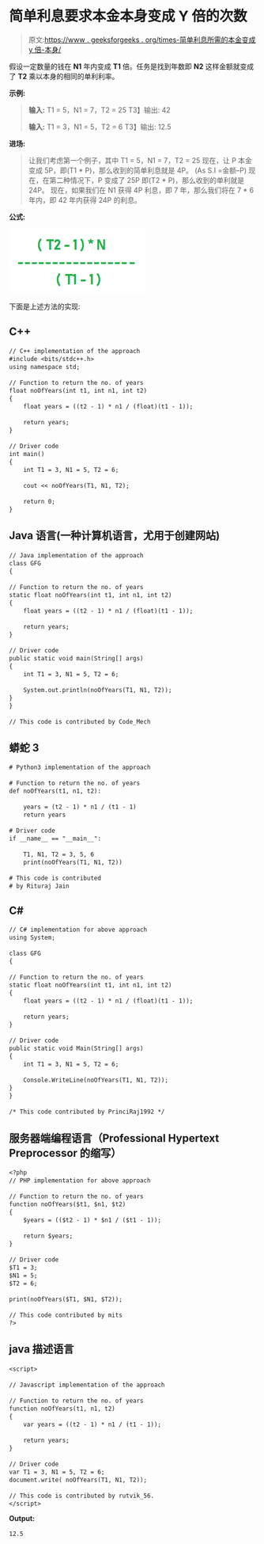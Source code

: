 # 简单利息要求本金本身变成 Y 倍的次数

> 原文:[https://www . geeksforgeeks . org/times-简单利息所需的本金变成 y 倍-本身/](https://www.geeksforgeeks.org/times-required-by-simple-interest-for-the-principal-to-become-y-times-itself/)

假设一定数量的钱在 **N1** 年内变成 **T1** 倍。任务是找到年数即 **N2** 这样金额就变成了 **T2** 乘以本身的相同的单利利率。

**示例:**

> **输入:** T1 = 5，N1 = 7，T2 = 25
> T3】输出: 42
> 
> **输入:** T1 = 3，N1 = 5，T2 = 6
> T3】输出: 12.5

**进场:**

> 让我们考虑第一个例子，其中 T1 = 5，N1 = 7，T2 = 25
> 现在，让 P 本金变成 5P，即(T1 * P)，那么收到的简单利息就是 4P。
> (As S.I =金额–P)
> 现在，在第二种情况下，P 变成了 25P 即(T2 * P)，那么收到的单利就是 24P。
> 现在，如果我们在 N1 获得 4P 利息，即 7 年，那么我们将在 7 * 6 年内，即 42 年内获得 24P
> 的利息。

**公式:**

![](img/672e51141fd30613618b3da4ec509a73.png)

下面是上述方法的实现:

## C++

```
// C++ implementation of the approach
#include <bits/stdc++.h>
using namespace std;

// Function to return the no. of years
float noOfYears(int t1, int n1, int t2)
{
    float years = ((t2 - 1) * n1 / (float)(t1 - 1));

    return years;
}

// Driver code
int main()
{
    int T1 = 3, N1 = 5, T2 = 6;

    cout << noOfYears(T1, N1, T2);

    return 0;
}
```

## Java 语言(一种计算机语言，尤用于创建网站)

```
// Java implementation of the approach
class GFG
{

// Function to return the no. of years
static float noOfYears(int t1, int n1, int t2)
{
    float years = ((t2 - 1) * n1 / (float)(t1 - 1));

    return years;
}

// Driver code
public static void main(String[] args)
{
    int T1 = 3, N1 = 5, T2 = 6;

    System.out.println(noOfYears(T1, N1, T2));
}
}

// This code is contributed by Code_Mech
```

## 蟒蛇 3

```
# Python3 implementation of the approach

# Function to return the no. of years
def noOfYears(t1, n1, t2):

    years = (t2 - 1) * n1 / (t1 - 1)
    return years

# Driver code
if __name__ == "__main__":

    T1, N1, T2 = 3, 5, 6
    print(noOfYears(T1, N1, T2))

# This code is contributed
# by Rituraj Jain
```

## C#

```
// C# implementation for above approach
using System;

class GFG
{

// Function to return the no. of years
static float noOfYears(int t1, int n1, int t2)
{
    float years = ((t2 - 1) * n1 / (float)(t1 - 1));

    return years;
}

// Driver code
public static void Main(String[] args)
{
    int T1 = 3, N1 = 5, T2 = 6;

    Console.WriteLine(noOfYears(T1, N1, T2));
}
}

/* This code contributed by PrinciRaj1992 */
```

## 服务器端编程语言（Professional Hypertext Preprocessor 的缩写）

```
<?php
// PHP implementation for above approach

// Function to return the no. of years
function noOfYears($t1, $n1, $t2)
{
    $years = (($t2 - 1) * $n1 / ($t1 - 1));

    return $years;
}

// Driver code
$T1 = 3;
$N1 = 5;
$T2 = 6;

print(noOfYears($T1, $N1, $T2));

// This code contributed by mits
?>
```

## java 描述语言

```
<script>

// Javascript implementation of the approach

// Function to return the no. of years
function noOfYears(t1, n1, t2)
{
    var years = ((t2 - 1) * n1 / (t1 - 1));

    return years;
}

// Driver code
var T1 = 3, N1 = 5, T2 = 6;
document.write( noOfYears(T1, N1, T2));

// This code is contributed by rutvik_56.
</script>
```

**Output:** 

```
12.5
```